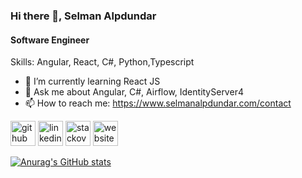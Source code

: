 ### Hi there 👋, Selman Alpdundar
#### Software Engineer

Skills: Angular, React, C#, Python,Typescript

- 🌱 I’m currently learning React JS 
- 💬 Ask me about Angular, C#, Airflow, IdentityServer4 
- 📫 How to reach me: https://www.selmanalpdundar.com/contact 


[<img src='https://cdn.jsdelivr.net/npm/simple-icons@3.0.1/icons/github.svg' alt='github' height='40'>](https://github.com/https://github.com/selmanalpdundar)  [<img src='https://cdn.jsdelivr.net/npm/simple-icons@3.0.1/icons/linkedin.svg' alt='linkedin' height='40'>](https://www.linkedin.com/in/https://www.linkedin.com/in/selmanalpdundar//)  [<img src='https://cdn.jsdelivr.net/npm/simple-icons@3.0.1/icons/stackoverflow.svg' alt='stackoverflow' height='40'>](https://stackoverflow.com/users/https://stackoverflow.com/users/6149385/selman-alpdundar)  [<img src='https://cdn.jsdelivr.net/npm/simple-icons@3.0.1/icons/icloud.svg' alt='website' height='40'>](https://www.selmanalpdundar.com/)  


[![Anurag's GitHub stats](https://github-readme-stats.vercel.app/api?username=selmanalpdundar&show_icons=true&theme=radical)](https://github.com/anuraghazra/github-readme-stats)
